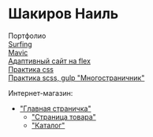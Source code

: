 # Шакиров Наиль
Портфолио  
[Surfing](https://snildarovich.github.io/surfing/# "Серфинг")  
[Mavic](https://snildarovich.github.io/mavic/# "Дрон")  
[Адаптивный сайт на flex](https://snildarovich.github.io/на%20флексах,%20адаптив/# "сайт на css без использования препроцессоров")  
[Практика css](https://snildarovich.github.io/start/# "тренировочная страничка")  
[Практика scss, gulp "Многостраничник"](https://snildarovich.github.io/many-pages/# "Многостраничник")  
  
Интернет-магазин:  
* ["Главная страничка"](https://snildarovich.github.io/dist/# "Главная") 
  * ["Страница товара"](https://snildarovich.github.io/dist/product-page.html "Страница товара") 
  * ["Каталог"](https://snildarovich.github.io/dist/catalog.html "Каталог") 
